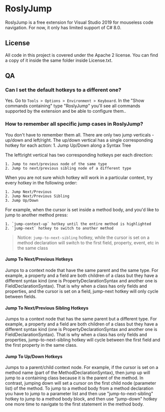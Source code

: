 # RoslyJump

RoslyJump is a free extension for Visual Studio 2019 for mouseless code navigation. For now, it only has limited support of C# 8.0.

## License

All code in this project is covered under the Apache 2 license. You can find a copy of it inside the same folder inside License.txt.

## QA

### Can I set the default hotkeys to a different one?

Yes. Go to `Tools > Options > Environment > Keyboard`. In the "Show commands containing" type "RoslyJump" you'll see all commands supported by the extension and be able to configure them..

### How to remember all specific jump cases in RoslyJump?

You don't have to remember them all. There are only two jump verticals - up/down and left/right. The up/down vertical has a single corresponding hotkey for each action:
    1. Jump Up/Down along a Syntax Tree

The left\right vertical has two corresponding hotkeys per each direction:

    1. Jump to next/previous node of the same type
    2. Jump to next/previous sibling node of a different type

When you are not sure which hotkey will work in a particular context, try every hotkey in the following order:

    1. Jump Next/Previous
    2. Jump Next/Previous Sibling
    3. Jump Up/Down

For example, when the cursor is set inside a method body, and you'd like to jump to another method press:

    1. `jump-context-up` hotkey until the entire method is highlighted
    2. `jump-next` hotkey to switch to another method

> Notice: `jump-to-next-sibling` hotkey, while the cursor is set on a method declaration will switch to the first field, property, event, etc in the same class

#### Jump To Next/Previous Hotkeys

Jumps to a context node that have the same parent and the same type. For example, a property and a field are both children of a class but they have a different syntax kind (one is PropertyDeclarationSyntax and another one is FieldDeclarationSyntax). That is why when a class has only fields and properties, and the cursor is set on a field, jump-next hotkey will only cycle between fields.

#### Jump To Next/Previous Sibling Hotkeys

Jumps to a context node that has the same parent but a different type. For example, a property and a field are both children of a class but they have a different syntax kind (one is PropertyDeclarationSyntax and another one is FieldDeclarationSyntax). That is why when a class has only fields and properties, jump-to-next-sibling hotkey will cycle between the first field and the first property in the same class.

#### Jump To Up/Down Hotkeys

Jumps to a parent/child context node. For example, if the cursor is set on a method name (part of the MethodDeclarationSyntax), then jump up will jump to a containing class because it is the parent of the method. In contrast, jumping down will set a cursor on the first child node (parameter list) of the method. To jump to a method body from a method declaration you have to jump to a parameter list and then use "jump-to-next-sibling" hotkey to jump to a method body block, and then use "jump-down" hotkey one more time to navigate to the first statement in the method body.
